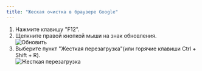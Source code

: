 ```yaml
---
title: "Жеская очистка в браузере Google"
---
```

1. Нажмите клавишу "F12".
2. Щелкните правой кнопкой мыши на знак обновления.  
![Обновить](\obnovlenie.PNG)
3. Выберите пункт "Жесткая перезагрузка"(или горячие клавиши Ctrl + Shift + R).  
![Жесткая перезагрузка](\end.PNG)